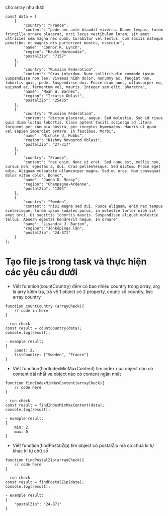 cho array như dưới

```
const data = [
	{
		"country": "France",
		"content": "pede nec ante blandit viverra. Donec tempus, lorem fringilla ornare placerat, orci lacus vestibulum lorem, sit amet ultricies sem magna nec quam. Curabitur vel lectus. Cum sociis natoque penatibus et magnis dis parturient montes, nascetur",
		"name": "Connor R. Lynch",
		"region": "Haute-Normandie",
		"postalZip": "7157"
	},
	{
		"country": "Russian Federation",
		"content": "Cras interdum. Nunc sollicitudin commodo ipsum. Suspendisse non leo. Vivamus nibh dolor, nonummy ac, feugiat non, lobortis quis, pede. Suspendisse dui. Fusce diam nunc, ullamcorper eu, euismod ac, fermentum vel, mauris. Integer sem elit, pharetra",
		"name": "Noah W. Barnes",
		"region": "Irkutsk Oblast",
		"postalZip": "25435"
	},
	{
		"country": "Russian Federation",
		"content": "dictum placerat, augue. Sed molestie. Sed id risus quis diam luctus lobortis. Class aptent taciti sociosqu ad litora torquent per conubia nostra, per inceptos hymenaeos. Mauris ut quam vel sapien imperdiet ornare. In faucibus. Morbi",
		"name": "Nichole U. Hobbs",
		"region": "Nizhny Novgorod Oblast",
		"postalZip": "27-317"
	},
	{
		"country": "France",
		"content": "nec enim. Nunc ut erat. Sed nunc est, mollis non, cursus non, egestas a, dui. Cras pellentesque. Sed dictum. Proin eget odio. Aliquam vulputate ullamcorper magna. Sed eu eros. Nam consequat dolor vitae dolor. Donec",
		"name": "Janna D. Mccoy",
		"region": "Champagne-Ardenne",
		"postalZip": "1204"
	},
	{
		"country": "Sweden",
		"content": "nisi magna sed dui. Fusce aliquam, enim nec tempus scelerisque, lorem ipsum sodales purus, in molestie tortor nibh sit amet orci. Ut sagittis lobortis mauris. Suspendisse aliquet molestie tellus. Aenean egestas hendrerit neque. In ornare",
		"name": "Lisandra J. Barton",
		"region": "Jönköpings län",
		"postalZip": "24-871"
	}
];

```

# Tạo file js trong task và thực hiện các yêu cầu dưới

- Viết function(countCountry) đếm có bao nhiêu country trong array, arg là arry kiêm tra, trả về 1 object có 2 property, count: số country, list: array country

```
function countCountry (arrayCheck){
	// code in here
}

- run check
const result = countCountry(data);
console.log(result);

- example result:
{
	count: 2,
	listCountry: ["Sweden", "France"]
}
```

- Viết function(findIndexMinMaxContent) tìm index của object nào có content dài nhất và object nào có content ngắn nhất

```
function findIndexMinMaxContent(arrayCheck){
	// code here
}

- run check
const result = findIndexMinMaxContent(data);
console.log(result);

- example result:
{
	min: 2,
	max: 0
}
```

- Viết function(findPostalZip) tìm object có postalZip mà có chứa kí tự khác kí tự chữ số

```
function findPostalZip(arrayCheck){
	// code here
}

- run check
const result = findPostalZip(data);
console.log(result);

- example result:
{
	"postalZip": "24-871"
}

```
